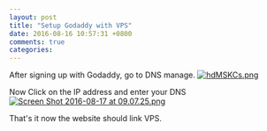 ```yaml
---
layout: post
title: "Setup Godaddy with VPS"
date: 2016-08-16 10:57:31 +0800
comments: true
categories:
---
```

After signing up with Godaddy, go to DNS manage.
[![hdMSKCs.png](https://s3.postimg.org/rfhmx8vqb/hd_MSKCs.png)](https://postimg.org/image/olehjstjz/)


Now Click on the IP address and enter your DNS
[![Screen Shot 2016-08-17 at 09.07.25.png](https://s3.postimg.org/uemujf7k3/Screen_Shot_2016_08_17_at_09_07_25.png)](https://postimg.org/image/dqvcgxcsf/)


That's it now the website should link VPS. 

